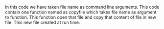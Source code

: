 In this code we have taken file name as command line arguments. 
This code contain one function named as copyfile which takes file name as argument to function. 
This function open that file and copy that content of file in new file.
This new file created at run time.
